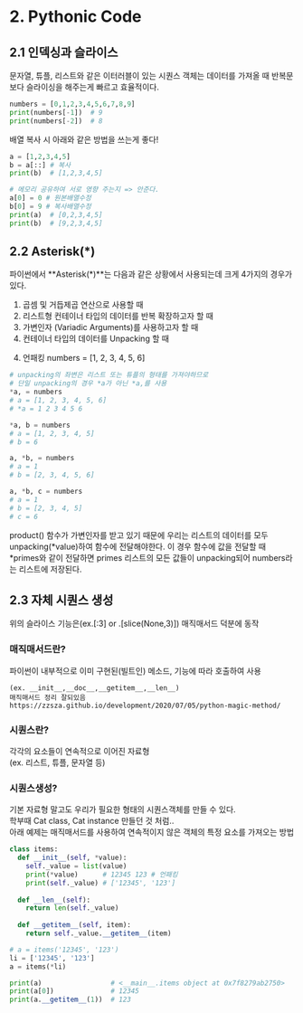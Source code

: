 # 2. Pythonic Code

## 2.1 인덱싱과 슬라이스
문자열, 튜플, 리스트와 같은 이터러블이 있는 시퀀스 객체는 데이터를 가져올 때 반복문 보다 슬라이싱을 해주는게 빠르고 효율적이다.

```python
numbers = [0,1,2,3,4,5,6,7,8,9]
print(numbers[-1])  # 9
print(numbers[-2])  # 8
```
배열 복사 시 아래와 같은 방법을 쓰는게 좋다!
```python
a = [1,2,3,4,5]
b = a[::] # 복사
print(b)  # [1,2,3,4,5]

# 메모리 공유하여 서로 영향 주는지 => 안준다.
a[0] = 0 # 원본배열수정
b[0] = 9 # 복사배열수정
print(a)  # [0,2,3,4,5]
print(b)  # [9,2,3,4,5]
```

## 2.2 **Asterisk(*)**
파이썬에서 **Asterisk(*)**는 다음과 같은 상황에서 사용되는데 크게 4가지의 경우가 있다.

1) 곱셈 및 거듭제곱 연산으로 사용할 때
2) 리스트형 컨테이너 타입의 데이터를 반복 확장하고자 할 때
3) 가변인자 (Variadic Arguments)를 사용하고자 할 때
4) 컨테이너 타입의 데이터를 Unpacking 할 때

4. 언패킹
numbers = [1, 2, 3, 4, 5, 6]
```python
# unpacking의 좌변은 리스트 또는 튜플의 형태를 가져야하므로
# 단일 unpacking의 경우 *a가 아닌 *a,를 사용
*a, = numbers
# a = [1, 2, 3, 4, 5, 6]
# *a = 1 2 3 4 5 6

*a, b = numbers
# a = [1, 2, 3, 4, 5]
# b = 6

a, *b, = numbers
# a = 1
# b = [2, 3, 4, 5, 6]

a, *b, c = numbers
# a = 1
# b = [2, 3, 4, 5]
# c = 6
```

product() 함수가 가변인자를 받고 있기 때문에 우리는 리스트의 데이터를 모두 unpacking(*value)하여 함수에 전달해야한다.
이 경우 함수에 값을 전달할 때 *primes와 같이 전달하면 primes 리스트의 모든 값들이 unpacking되어 numbers라는 리스트에 저장된다.

## 2.3 자체 시퀀스 생성
위의 슬라이스 기능은(ex.[:3] or .[slice(None,3)]) 매직매서드 덕분에 동작
### 매직매서드란? 
파이썬이 내부적으로 이미 구현된(빌트인) 메소드, 기능에 따라 호출하여 사용 <br/>
~~~
(ex. __init__,__doc__,__getitem__,__len__)
매직매서드 정리 잘되있음
https://zzsza.github.io/development/2020/07/05/python-magic-method/
~~~
### 시퀀스란? 
각각의 요소들이 연속적으로 이어진 자료형<br/>
(ex. 리스트, 튜플, 문자열 등)
### 시퀀스생성?
기본 자료형 말고도 우리가 필요한 형태의 시퀀스객체를 만들 수 있다.<br/>
학부때 Cat class, Cat instance 만들던 것 처럼..<br/>
아래 예제는 매직매서드를 사용하여 연속적이지 않은 객체의 특정 요소를 가져오는 방법
```python
class items:
  def __init__(self, *value): 
    self._value = list(value)
    print(*value)      # 12345 123 # 언패킹
    print(self._value) # ['12345', '123']
    
  def __len__(self):
    return len(self._value)
    
  def __getitem__(self, item):
    return self._value.__getitem__(item)

# a = items('12345', '123')
li = ['12345', '123']
a = items(*li)

print(a)                 # <__main__.items object at 0x7f8279ab2750>
print(a[0])              # 12345
print(a.__getitem__(1))  # 123
```